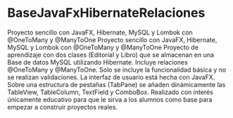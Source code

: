 # BaseJavaFxHibernateRelaciones
Proyecto sencillo con JavaFX, Hibernate, MySQL y Lombok con @OneToMany y @ManyToOne
Proyecto sencillo con JavaFX, Hibernate, MySQL y Lombok con @OneToMany y @ManyToOne Proyecto de aprendizaje con dos clases (Editorial y Libro) 
que se almacenan en una Base de datos MySQL utilizando Hibernate. Incluye relaciones @OneToMany y @ManyToOne. Solo se incluye la funcionalidad básica 
y no se realizan validaciones. La interfaz de usuario está hecha con JavaFX. Sobre una estructura de pestañas (TabPane) se añaden dinámicamente las TableView, TableColumn, TextField y ComboBox. Realizado con interés únicamente educativo para que le sirva a los alumnos como base para empezar a construir proyectos reales.
